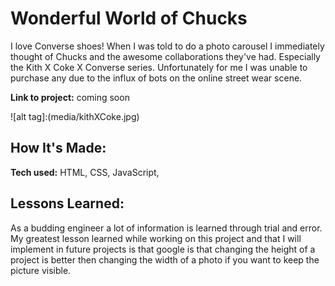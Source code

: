# Wonderful World of Chucks
I love Converse shoes! When I was told to do a photo carousel I immediately thought of Chucks and the awesome collaborations they've had. Especially the Kith X Coke X Converse series. Unfortunately for me I was unable to purchase any due to the influx of bots on the online street wear scene.

**Link to project:** coming soon

![alt tag]:(media/kithXCoke.jpg)

## How It's Made:

**Tech used:** HTML, CSS, JavaScript,

## Lessons Learned:

As a budding engineer a lot of information is learned through trial and error. My greatest lesson learned while working on this project and that I will implement in future projects is that google is that changing the height of a project is better then changing the width of a photo if you want to keep the picture visible.
